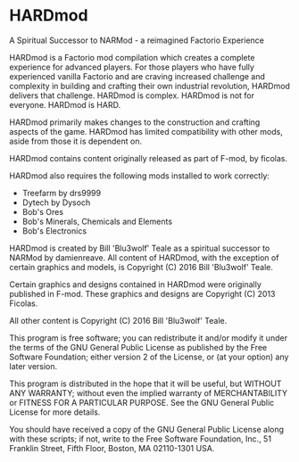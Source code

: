 # HARDmod
A Spiritual Successor to NARMod - a reimagined Factorio Experience

HARDmod is a Factorio mod compilation which creates a complete experience for advanced players. For those players who have fully experienced vanilla Factorio and are craving increased challenge and complexity in building and crafting their own industrial revolution, HARDmod delivers that challenge. HARDmod is complex. HARDmod is not for everyone. HARDmod is HARD.

HARDmod primarily makes changes to the construction and crafting aspects of the game. HARDmod has limited compatibility with other mods, aside from those it is dependent on. 

HARDmod contains content originally released as part of F-mod, by ficolas. 

HARDmod also requires the following mods installed to work correctly:
* Treefarm by drs9999
* Dytech by Dysoch
* Bob's Ores
* Bob's Minerals, Chemicals and Elements
* Bob's Electronics

HARDmod is created by Bill 'Blu3wolf' Teale as a spiritual successor to NARMod by damienreave. All content of HARDmod, with the exception of certain graphics and models, is Copyright (C) 2016 Bill 'Blu3wolf' Teale. 
    
Certain graphics and designs contained in HARDmod were originally published in F-mod. These graphics and designs are Copyright (C) 2013 Ficolas. 
    
All other content is Copyright (C) 2016  Bill 'Blu3wolf' Teale.

This program is free software; you can redistribute it and/or modify
it under the terms of the GNU General Public License as published by
the Free Software Foundation; either version 2 of the License, or
(at your option) any later version.

This program is distributed in the hope that it will be useful,
but WITHOUT ANY WARRANTY; without even the implied warranty of
MERCHANTABILITY or FITNESS FOR A PARTICULAR PURPOSE.  See the
GNU General Public License for more details.

You should have received a copy of the GNU General Public License along
with these scripts; if not, write to the Free Software Foundation, Inc.,
51 Franklin Street, Fifth Floor, Boston, MA 02110-1301 USA.

